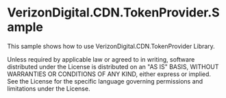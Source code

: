 ﻿# VerizonDigital.CDN.TokenProvider.Sample
This sample shows how to use VerizonDigital.CDN.TokenProvider Library.

Unless required by applicable law or agreed to in writing, software
distributed under the License is distributed on an "AS IS" BASIS,
WITHOUT WARRANTIES OR CONDITIONS OF ANY KIND, either express or implied.
See the License for the specific language governing permissions and
limitations under the License.